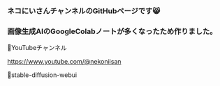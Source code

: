 ### ネコにいさんチャンネルのGitHubページです😸
### 画像生成AIのGoogleColabノートが多くなったため作りました。 


🎥YouTubeチャンネル

https://www.youtube.com/@nekoniisan

📓stable-diffusion-webui

